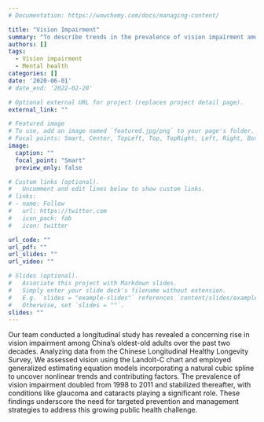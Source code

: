 ```yaml
---
# Documentation: https://wowchemy.com/docs/managing-content/

title: "Vision Impairment"
summary: "To describe trends in the prevalence of vision impairment among oldest-old Chinese populations."
authors: []
tags:
  - Vision impairment
  - Mental health
categories: []
date: '2020-06-01'
# date_end: '2022-02-28'

# Optional external URL for project (replaces project detail page).
external_link: ""

# Featured image
# To use, add an image named `featured.jpg/png` to your page's folder.
# Focal points: Smart, Center, TopLeft, Top, TopRight, Left, Right, BottomLeft, Bottom, BottomRight.
image:
  caption: ""
  focal_point: "Smart"
  preview_only: false

# Custom links (optional).
#   Uncomment and edit lines below to show custom links.
# links:
# - name: Follow
#   url: https://twitter.com
#   icon_pack: fab
#   icon: twitter

url_code: ""
url_pdf: ""
url_slides: ""
url_video: ""

# Slides (optional).
#   Associate this project with Markdown slides.
#   Simply enter your slide deck's filename without extension.
#   E.g. `slides = "example-slides"` references `content/slides/example-slides.md`.
#   Otherwise, set `slides = ""`.
slides: ""
---
```

Our team conducted a longitudinal study has revealed a concerning rise in vision impairment among China’s oldest-old adults over the past two decades. Analyzing data from the Chinese Longitudinal Healthy Longevity Survey, We assessed vision using the Landolt-C chart and employed generalized estimating equation models incorporating a natural cubic spline to uncover nonlinear trends and contributing factors. The prevalence of vision impairment doubled from 1998 to 2011 and stabilized thereafter, with conditions like glaucoma and cataracts playing a significant role. These findings underscore the need for targeted prevention and management strategies to address this growing public health challenge.

